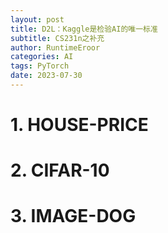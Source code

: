 ```yaml
---
layout: post
title: D2L：Kaggle是检验AI的唯一标准
subtitle: CS231n之补充
author: RuntimeEroor
categories: AI
tags: PyTorch
date: 2023-07-30
---
```

# 1. HOUSE-PRICE
# 2. CIFAR-10
# 3. IMAGE-DOG